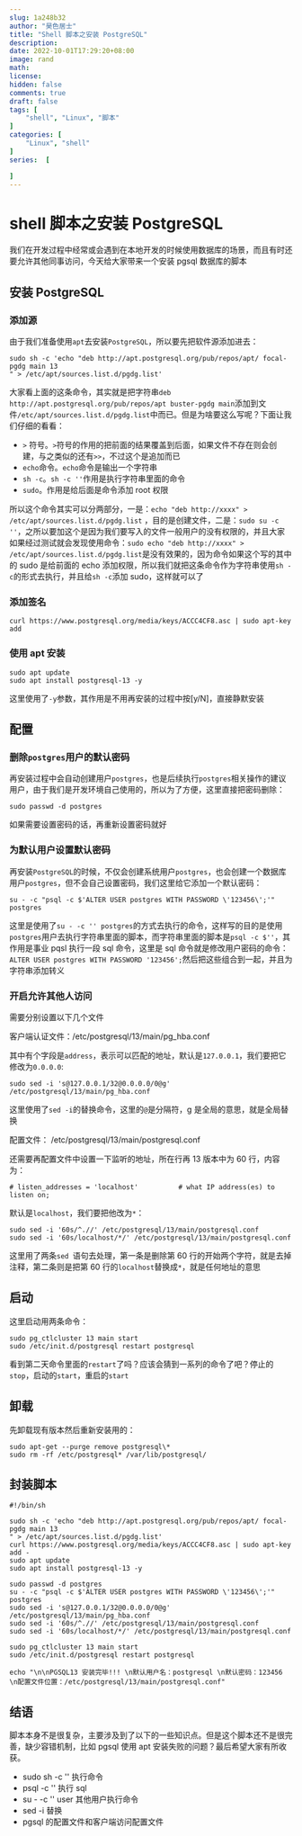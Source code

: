 ```yaml
---
slug: 1a248b32
author: "昊色居士"
title: "Shell 脚本之安装 PostgreSQL"
description: 
date: 2022-10-01T17:29:20+08:00
image: rand
math: 
license: 
hidden: false
comments: true
draft: false
tags: [
    "shell", "Linux", "脚本"
]
categories: [
    "Linux", "shell"
]
series:  [

]
---
```


# shell 脚本之安装 PostgreSQL

我们在开发过程中经常或会遇到在本地开发的时候使用数据库的场景，而且有时还要允许其他同事访问，今天给大家带来一个安装 pgsql 数据库的脚本

## 安装 PostgreSQL

### 添加源

由于我们准备使用`apt`去安装`PostgreSQL`，所以要先把软件源添加进去：

```shell
sudo sh -c 'echo "deb http://apt.postgresql.org/pub/repos/apt/ focal-pgdg main 13
" > /etc/apt/sources.list.d/pgdg.list'
```

大家看上面的这条命令，其实就是把字符串`deb http://apt.postgresql.org/pub/repos/apt buster-pgdg main`添加到文件`/etc/apt/sources.list.d/pgdg.list`中而已。但是为啥要这么写呢？下面让我们仔细的看看：

- `>` 符号。`>`符号的作用的把前面的结果覆盖到后面，如果文件不存在则会创建，与之类似的还有`>>`，不过这个是追加而已
- `echo`命令。`echo`命令是输出一个字符串
- `sh -c`。`sh -c ''`作用是执行字符串里面的命令
- `sudo`。作用是给后面是命令添加 root 权限

所以这个命令其实可以分两部分，一是：`echo "deb http://xxxx" > /etc/apt/sources.list.d/pgdg.list` ，目的是创建文件，二是：`sudo su -c ''`，之所以要加这个是因为我们要写入的文件一般用户的没有权限的，并且大家如果经过测试就会发现使用命令：`sudo echo "deb http://xxxx" > /etc/apt/sources.list.d/pgdg.list`是没有效果的，因为命令如果这个写的其中的 sudo 是给前面的 echo 添加权限，所以我们就把这条命令作为字符串使用`sh -c`的形式去执行，并且给`sh -c`添加 sudo，这样就可以了

### 添加签名

```shell
curl https://www.postgresql.org/media/keys/ACCC4CF8.asc | sudo apt-key add
```

### 使用 apt 安装

```shell
sudo apt update
sudo apt install postgresql-13 -y
```

这里使用了`-y`参数，其作用是不用再安装的过程中按[y/N]，直接静默安装

## 配置

### 删除`postgres`用户的默认密码

再安装过程中会自动创建用户`postgres`，也是后续执行`postgres`相关操作的建议用户，由于我们是开发环境自己使用的，所以为了方便，这里直接把密码删除：

```
sudo passwd -d postgres
```

如果需要设置密码的话，再重新设置密码就好

### 为默认用户设置默认密码

再安装`PostgreSQL`的时候，不仅会创建系统用户`postgres`，也会创建一个数据库用户`postgres`，但不会自己设置密码，我们这里给它添加一个默认密码：

```shell
su - -c "psql -c $'ALTER USER postgres WITH PASSWORD \'123456\';'" postgres
```

这里是使用了`su - -c '' postgres`的方式去执行的命令，这样写的目的是使用`postgres`用户去执行字符串里面的脚本，而字符串里面的脚本是`psql -c $''`，其作用是事业 pqsl 执行一段 sql 命令，这里是 sql 命令就是修改用户密码的命令：`ALTER USER postgres WITH PASSWORD '123456';`然后把这些组合到一起，并且为字符串添加转义

### 开启允许其他人访问

需要分别设置以下几个文件

客户端认证文件：/etc/postgresql/13/main/pg_hba.conf

其中有个字段是`address`，表示可以匹配的地址，默认是`127.0.0.1`，我们要把它修改为`0.0.0.0`:

```shell
sudo sed -i 's@127.0.0.1/32@0.0.0.0/0@g' /etc/postgresql/13/main/pg_hba.conf
```

这里使用了`sed -i`的替换命令，这里的`@`是分隔符，g 是全局的意思，就是全局替换

配置文件： /etc/postgresql/13/main/postgresql.conf

还需要再配置文件中设置一下监听的地址，所在行再 13 版本中为 60 行，内容为：

```
# listen_addresses = 'localhost'          # what IP address(es) to listen on;
```

默认是`localhost`，我们要把他改为`*`：

```shell
sudo sed -i '60s/^.//' /etc/postgresql/13/main/postgresql.conf
sudo sed -i '60s/localhost/*/' /etc/postgresql/13/main/postgresql.conf
```

这里用了两条`sed `语句去处理，第一条是删除第 60 行的开始两个字符，就是去掉注释，第二条则是把第 60 行的`localhost`替换成`*`，就是任何地址的意思

## 启动

这里启动用两条命令：

```shell
sudo pg_ctlcluster 13 main start
sudo /etc/init.d/postgresql restart postgresql
```

看到第二天命令里面的`restart`了吗？应该会猜到一系列的命令了吧？停止的`stop`，启动的`start`，重启的`start`

## 卸载

先卸载现有版本然后重新安装用的：

```shell
sudo apt-get --purge remove postgresql\*
sudo rm -rf /etc/postgresql* /var/lib/postgresql/
```

## 封装脚本

```shell
#!/bin/sh

sudo sh -c 'echo "deb http://apt.postgresql.org/pub/repos/apt/ focal-pgdg main 13
" > /etc/apt/sources.list.d/pgdg.list'
curl https://www.postgresql.org/media/keys/ACCC4CF8.asc | sudo apt-key add -
sudo apt update
sudo apt install postgresql-13 -y

sudo passwd -d postgres
su - -c "psql -c $'ALTER USER postgres WITH PASSWORD \'123456\';'" postgres
sudo sed -i 's@127.0.0.1/32@0.0.0.0/0@g' /etc/postgresql/13/main/pg_hba.conf
sudo sed -i '60s/^.//' /etc/postgresql/13/main/postgresql.conf
sudo sed -i '60s/localhost/*/' /etc/postgresql/13/main/postgresql.conf

sudo pg_ctlcluster 13 main start
sudo /etc/init.d/postgresql restart postgresql

echo "\n\nPGSQL13 安装完毕!!! \n默认用户名：postgresql \n默认密码：123456 \n配置文件位置：/etc/postgresql/13/main/postgresql.conf"
```

## 结语

脚本本身不是很复杂，主要涉及到了以下的一些知识点。但是这个脚本还不是很完善，缺少容错机制，比如 pgsql 使用 apt 安装失败的问题？最后希望大家有所收获。

- sudo sh -c '' 执行命令
- psql -c '' 执行 sql
- su - -c '' user 其他用户执行命令
- sed -i 替换
- pgsql 的配置文件和客户端访问配置文件
